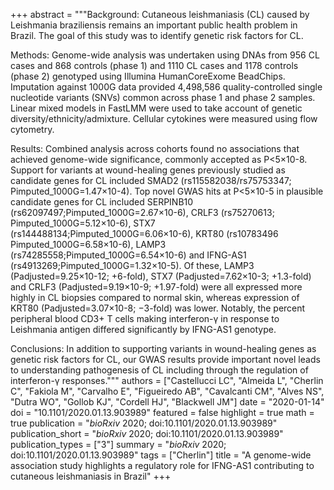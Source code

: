 +++
abstract = """Background: Cutaneous leishmaniasis (CL) caused by Leishmania braziliensis remains an important public health problem in Brazil. The goal of this study was to identify genetic risk factors for CL.

Methods: Genome-wide analysis was undertaken using DNAs from 956 CL cases and 868 controls (phase 1) and 1110 CL cases and 1178 controls (phase 2) genotyped using Illumina HumanCoreExome BeadChips. Imputation against 1000G data provided 4,498,586 quality-controlled single nucleotide variants (SNVs) common across phase 1 and phase 2 samples. Linear mixed models in FastLMM were used to take account of genetic diversity/ethnicity/admixture. Cellular cytokines were measured using flow cytometry.

Results: Combined analysis across cohorts found no associations that achieved genome-wide significance, commonly accepted as P<5×10-8. Support for variants at wound-healing genes previously studied as candidate genes for CL included SMAD2 (rs115582038/rs75753347; Pimputed_1000G=1.47×10-4). Top novel GWAS hits at P<5×10-5 in plausible candidate genes for CL included SERPINB10 (rs62097497;Pimputed_1000G=2.67×10-6), CRLF3 (rs75270613; Pimputed_1000G=5.12×10-6), STX7 (rs144488134;Pimputed_1000G=6.06×10-6), KRT80 (rs10783496 Pimputed_1000G=6.58×10-6), LAMP3 (rs74285558;Pimputed_1000G=6.54×10-6) and IFNG-AS1 (rs4913269;Pimputed_1000G=1.32×10-5). Of these, LAMP3 (Padjusted=9.25×10-12; +6-fold), STX7 (Padjusted=7.62×10-3; +1.3-fold) and CRLF3 (Padjusted=9.19×10-9; +1.97-fold) were all expressed more highly in CL biopsies compared to normal skin, whereas expression of KRT80 (Padjusted=3.07×10-8; −3-fold) was lower. Notably, the percent peripheral blood CD3+ T cells making interferon-γ in response to Leishmania antigen differed significantly by IFNG-AS1 genotype.

Conclusions: In addition to supporting variants in wound-healing genes as genetic risk factors for CL, our GWAS results provide important novel leads to understanding pathogenesis of CL including through the regulation of interferon-γ responses."""
authors = ["Castellucci LC", "Almeida L", "Cherlin C", "Fakiola M", "Carvalho E", "Figueiredo AB", "Cavalcanti CM", "Alves NS", "Dutra WO", "Gollob KJ", "Cordell HJ", "Blackwell JM"]
date = "2020-01-14"
doi = "10.1101/2020.01.13.903989"
featured = false
highlight = true
math = true
publication = "*bioRxiv* 2020; doi:10.1101/2020.01.13.903989"
publication_short = "*bioRxiv* 2020; doi:10.1101/2020.01.13.903989"
publication_types = ["3"]
summary = "*bioRxiv* 2020; doi:10.1101/2020.01.13.903989"
tags = ["Cherlin"]
title = "A genome-wide association study highlights a regulatory role for IFNG-AS1 contributing to cutaneous leishmaniasis in Brazil"
+++
